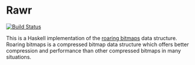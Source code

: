 Rawr
====

[![Build Status][3]][2]

This is a Haskell implementation of the [roaring bitmaps][1] data structure.
Roaring bitmaps is a compressed bitmap data structure which offers better
compression and performance than other compressed bitmaps in many situations.

[1]: http://www.roaringbitmap.org/
[2]: https://travis-ci.org/thsutton/rawr
[3]: https://travis-ci.org/thsutton/rawr.svg?branch=master
